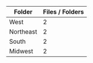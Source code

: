 | Folder    |   Files / Folders |
|-----------|-------------------|
| West      |                 2 |
| Northeast |                 2 |
| South     |                 2 |
| Midwest   |                 2 |